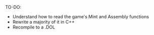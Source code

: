 TO-DO:
- Understand how to read the game's Mint and Assembly functions
- Rewrite a majority of it in C++
- Recompile to a .DOL
